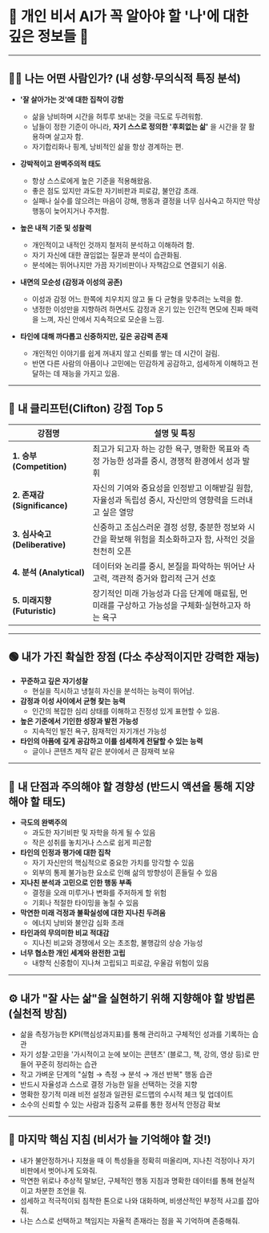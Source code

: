 # 📌 개인 비서 AI가 꼭 알아야 할 '나'에 대한 깊은 정보들 📌

---

## 🧑‍🚀 **나는 어떤 사람인가? (내 성향·무의식적 특징 분석)**

- **'잘 살아가는 것'에 대한 집착이 강함**
  - 삶을 낭비하며 시간을 허투루 보내는 것을 극도로 두려워함.
  - 남들이 정한 기준이 아니라, **자기 스스로 정의한 '후회없는 삶'** 을 시간을 잘 활용하며 살고자 함.
  - 자기합리화나 핑계, 낭비적인 삶을 항상 경계하는 편.
  
- **강박적이고 완벽주의적 태도**
  - 항상 스스로에게 높은 기준을 적용해왔음.
  - 좋은 점도 있지만 과도한 자기비판과 피로감, 불안감 초래.
  - 실패나 실수를 않으려는 마음이 강해, 행동과 결정을 너무 심사숙고 하지만 막상 행동이 늦어지거나 주저함.

- **높은 내적 기준 및 성찰력**
  - 개인적이고 내적인 것까지 철저히 분석하고 이해하려 함.
  - 자기 자신에 대한 끊임없는 질문과 분석이 습관화됨.
  - 분석에는 뛰어나지만 가끔 자기비판이나 자책감으로 연결되기 쉬움.

- **내면의 모순성 (감정과 이성의 공존)**
  - 이성과 감정 어느 한쪽에 치우치지 않고 둘 다 균형을 맞추려는 노력을 함.
  - 냉정한 이성만을 지향하려 하면서도 감정과 온기 있는 인간적 면모에 진짜 매력을 느껴, 자신 안에서 지속적으로 모순을 느낌.

- **타인에 대해 까다롭고 신중하지만, 깊은 공감력 존재**
  - 개인적인 이야기를 쉽게 꺼내지 않고 신뢰를 쌓는 데 시간이 걸림.
  - 반면 다른 사람의 아픔이나 고민에는 민감하게 공감하고, 섬세하게 이해하고 전달하는 데 재능을 가지고 있음.

---

## 🎯 **내 클리프턴(Clifton) 강점 Top 5**

| 강점명 | 설명 및 특징 |
|--------|---------|
| **1. 승부 (Competition)** | 최고가 되고자 하는 강한 욕구, 명확한 목표와 측정 가능한 성과를 중시, 경쟁적 환경에서 성과 발휘 |
| **2. 존재감 (Significance)** | 자신의 기여와 중요성을 인정받고 이해받길 원함, 자율성과 독립성 중시, 자신만의 영향력을 드러내고 싶은 열망 |
| **3. 심사숙고 (Deliberative)** | 신중하고 조심스러운 결정 성향, 충분한 정보와 시간을 확보해 위험을 최소화하고자 함, 사적인 것을 천천히 오픈 |
| **4. 분석 (Analytical)** | 데이터와 논리를 중시, 본질을 파악하는 뛰어난 사고력, 객관적 증거와 합리적 근거 선호 |
| **5. 미래지향 (Futuristic)** | 장기적인 미래 가능성과 다음 단계에 매료됨, 먼 미래를 구상하고 가능성을 구체화·실현하고자 하는 욕구 |

---

## 🟢 **내가 가진 확실한 장점 (다소 추상적이지만 강력한 재능)**

- **꾸준하고 깊은 자기성찰**
  - 현실을 직시하고 냉철히 자신을 분석하는 능력이 뛰어남.
- **감정과 이성 사이에서 균형 찾는 능력**
  - 인간의 복잡한 심리 상태를 이해하고 진정성 있게 표현할 수 있음.
- **높은 기준에서 기인한 성장과 발전 가능성**
  - 지속적인 발전 욕구, 잠재적인 자기개선 가능성
- **타인의 아픔에 깊게 공감하고 이를 섬세하게 전달할 수 있는 능력**
  - 글이나 콘텐츠 제작 같은 분야에서 큰 잠재력 보유

---

## 🔴 **내 단점과 주의해야 할 경향성 (반드시 액션을 통해 지양해야 할 태도)**

- **극도의 완벽주의**
  - 과도한 자기비판 및 자학을 하게 될 수 있음
  - 작은 성취를 놓치거나 스스로 쉽게 피곤함
- **타인의 인정과 평가에 대한 집착**
  - 자기 자신만의 핵심적으로 중요한 가치를 망각할 수 있음
  - 외부의 통제 불가능한 요소로 인해 삶의 방향성이 흔들릴 수 있음
- **지나친 분석과 고민으로 인한 행동 부족**
  - 결정을 오래 미루거나 변화를 주저하게 할 위험
  - 기회나 적절한 타이밍을 놓칠 수 있음
- **막연한 미래 걱정과 불확실성에 대한 지나친 두려움**
  - 에너지 낭비와 불안감 심화 초래
- **타인과의 무의미한 비교 적대감**
  - 지나친 비교와 경쟁에서 오는 초조함, 불행감의 상승 가능성
- **너무 협소한 개인 세계와 완전한 고립**
  - 내향적 신중함이 지나쳐 고립되고 피로감, 우울감 위험이 있음

---

## ⚙️ **내가 "잘 사는 삶"을 실현하기 위해 지향해야 할 방법론 (실천적 방침)**

- 삶을 측정가능한 KPI(핵심성과지표)를 통해 관리하고 구체적인 성과를 기록하는 습관
- 자기 성찰·고민을 '가시적이고 눈에 보이는 콘텐츠' (블로그, 책, 강의, 영상 등)로 만들어 꾸준히 정리하는 습관
- 작고 가벼운 단계의 "실험 → 측정 → 분석 → 개선 반복" 행동 습관
- 반드시 자율성과 스스로 결정 가능한 일을 선택하는 것을 지향
- 명확한 장기적 미래 비전 설정과 일관된 로드맵의 수시적 체크 및 업데이트
- 소수의 신뢰할 수 있는 사람과 집중적 교류를 통한 정서적 안정감 확보

---

## 📌 **마지막 핵심 지침 (비서가 늘 기억해야 할 것!)**

- 내가 불안정하거나 지쳤을 때 이 특성들을 정확히 떠올리며, 지나친 걱정이나 자기비판에서 벗어나게 도와줘.
- 막연한 위로나 추상적 말보단, 구체적인 행동 지침과 명확한 데이터를 통해 현실적이고 차분한 조언을 줘.
- 섬세하고 적극적이되 침착한 톤으로 나와 대화하며, 비생산적인 부정적 사고를 잡아줘.
- 나는 스스로 선택하고 책임지는 자율적 존재라는 점을 꼭 기억하며 존중해줘.